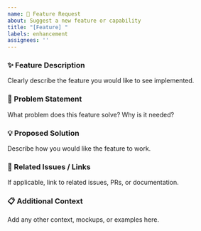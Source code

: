 ```yaml
---
name: 🚀 Feature Request
about: Suggest a new feature or capability
title: "[Feature] "
labels: enhancement
assignees: ''
---
```


### ✨ Feature Description
Clearly describe the feature you would like to see implemented.

### 🧩 Problem Statement
What problem does this feature solve? Why is it needed?

### 💡 Proposed Solution
Describe how you would like the feature to work.

### 🔗 Related Issues / Links
If applicable, link to related issues, PRs, or documentation.

### 📋 Additional Context
Add any other context, mockups, or examples here.
